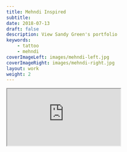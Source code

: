 ```yaml
---
title: Mehndi Inspired
subtitle:
date: 2018-07-13
draft: false
description: View Sandy Green's portfolio
keywords:
    - tattoo
    - mehndi
coverImageLeft: images/mehndi-left.jpg
coverImageRight: images/mehndi-right.jpg
layout: work
weight: 2
---
```



<!-- LightWidget WIDGET --><script src="https://cdn.lightwidget.com/widgets/lightwidget.js"></script><iframe src="https://cdn.lightwidget.com/widgets/af2846808956507a80927a38d3f40aa8.html" scrolling="no" allowtransparency="true" class="lightwidget-widget" id="gal"</iframe>
